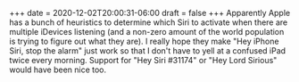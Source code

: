 +++
date = 2020-12-02T20:00:31-06:00
draft = false
+++
Apparently Apple has a bunch of heuristics to determine which Siri to activate when there are multiple iDevices listening (and a non-zero amount of the world population is trying to figure out what they are). I really hope they make "Hey iPhone Siri, stop the alarm" just work so that I don't have to yell at a confused iPad twice every morning. Support for "Hey Siri #31174" or "Hey Lord Sirious" would have been nice too.
